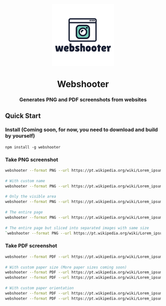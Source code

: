 <p align="center"><img src="./logo.png" /></p>

<h1 align="center">Webshooter</h1>
<h3 align="center">Generates PNG and PDF screenshots from websites</h3>

## Quick Start

### Install (Coming soon, for now, you need to download and build by yourself)

`npm install -g webshooter`

### Take PNG screenshot

```bash
webshooter --format PNG --url https://pt.wikipedia.org/wiki/Lorem_ipsum

# With custom name
webshooter --format PNG --url https://pt.wikipedia.org/wiki/Lorem_ipsum --name lorem-ipsum --mode Visible

# Only the visible area
webshooter --format PNG --url https://pt.wikipedia.org/wiki/Lorem_ipsum --name lorem-ipsum --mode Visible

# The entire page
webshooter --format PNG --url https://pt.wikipedia.org/wiki/Lorem_ipsum --name lorem-ipsum --mode FullPage

# The entire page but sliced into separated images with same size
`webshooter --format PNG --url https://pt.wikipedia.org/wiki/Lorem_ipsum --name lorem-ipsum --mode FullSplitPage
```

### Take PDF screenshot

```bash
webshooter --format PDF --url https://pt.wikipedia.org/wiki/Lorem_ipsum --name lorem-ipsum

# With custom paper size (More paper sizes coming soon)
webshooter --format PDF --url https://pt.wikipedia.org/wiki/Lorem_ipsum --name lorem-ipsum --pdfPapersize A4
webshooter --format PDF --url https://pt.wikipedia.org/wiki/Lorem_ipsum --name lorem-ipsum --pdfPapersize Letter

# With custom paper orientation
webshooter --format PDF --url https://pt.wikipedia.org/wiki/Lorem_ipsum --name lorem-ipsum --pdfOrientation Portrait
webshooter --format PDF --url https://pt.wikipedia.org/wiki/Lorem_ipsum --name lorem-ipsum --pdfOrientation Landscape
```
